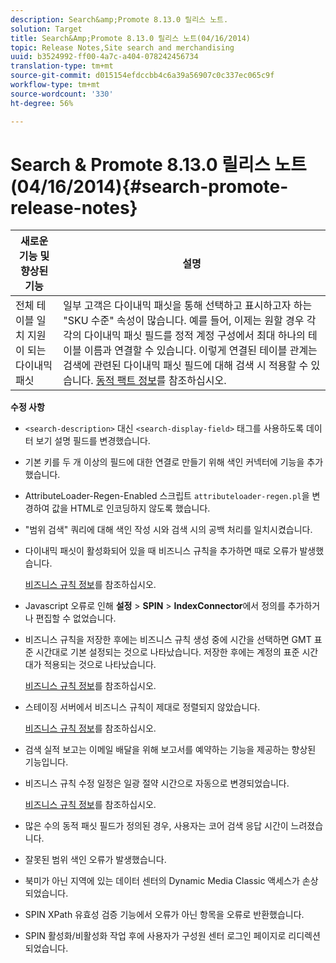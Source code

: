 ```yaml
---
description: Search&amp;Promote 8.13.0 릴리스 노트.
solution: Target
title: Search&Amp;Promote 8.13.0 릴리스 노트(04/16/2014)
topic: Release Notes,Site search and merchandising
uuid: b3524992-ff00-4a7c-a404-078242456734
translation-type: tm+mt
source-git-commit: d015154efdccbb4c6a39a56907c0c337ec065c9f
workflow-type: tm+mt
source-wordcount: '330'
ht-degree: 56%

---
```



# Search &amp; Promote 8.13.0 릴리스 노트(04/16/2014){#search-promote-release-notes}

| 새로운 기능 및 향상된 기능 | 설명 |
|----------------------------------------------|---------------------------------------------------------------------------------------------------------------------------------------------------------------------------------------------------------------------------------------------------------------------------------------------------------------------------------------------------------------------------------------------|
| 전체 테이블 일치 지원이 되는 다이내믹 패싯 | 일부 고객은 다이내믹 패싯을 통해 선택하고 표시하고자 하는 &quot;SKU 수준&quot; 속성이 많습니다. 예를 들어, 이제는 원할 경우 각각의 다이내믹 패싯 필드를 정적 계정 구성에서 최대 하나의 테이블 이름과 연결할 수 있습니다. 이렇게 연결된 테이블 관계는 검색에 관련된 다이내믹 패싯 필드에 대해 검색 시 적용할 수 있습니다. [동적 팩트 정보](../c-about-design-menu/c-about-dynamic-facets.md#concept_E65A70C9C2E04804BF24FBE1B3CAD899)를 참조하십시오. |

**수정 사항**

* `<search-description>` 대신 `<search-display-field>` 태그를 사용하도록 데이터 보기 설명 필드를 변경했습니다.
* 기본 키를 두 개 이상의 필드에 대한 연결로 만들기 위해 색인 커넥터에 기능을 추가했습니다.
* AttributeLoader-Regen-Enabled 스크립트 `attributeloader-regen.pl`을 변경하여 값을 HTML로 인코딩하지 않도록 했습니다.
* &quot;범위 검색&quot; 쿼리에 대해 색인 작성 시와 검색 시의 공백 처리를 일치시켰습니다.
* 다이내믹 패싯이 활성화되어 있을 때 비즈니스 규칙을 추가하면 때로 오류가 발생했습니다.

   [비즈니스 규칙 정보](../c-about-rules-menu/c-about-business-rules.md#concept_2A93D76216754D3D8412CDEA00BD26BD)를 참조하십시오.

* Javascript 오류로 인해 **설정** > **SPIN** > **IndexConnector**&#x200B;에서 정의를 추가하거나 편집할 수 없었습니다.
* 비즈니스 규칙을 저장한 후에는 비즈니스 규칙 생성 중에 시간을 선택하면 GMT 표준 시간대로 기본 설정되는 것으로 나타났습니다. 저장한 후에는 계정의 표준 시간대가 적용되는 것으로 나타났습니다.

   [비즈니스 규칙 정보](../c-about-rules-menu/c-about-business-rules.md#concept_2A93D76216754D3D8412CDEA00BD26BD)를 참조하십시오.

* 스테이징 서버에서 비즈니스 규칙이 제대로 정렬되지 않았습니다.

   [비즈니스 규칙 정보](../c-about-rules-menu/c-about-business-rules.md#concept_2A93D76216754D3D8412CDEA00BD26BD)를 참조하십시오.

* 검색 실적 보고는 이메일 배달을 위해 보고서를 예약하는 기능을 제공하는 향상된 기능입니다.
* 비즈니스 규칙 수정 일정은 일광 절약 시간으로 자동으로 변경되었습니다.

   [비즈니스 규칙 정보](../c-about-rules-menu/c-about-business-rules.md#concept_2A93D76216754D3D8412CDEA00BD26BD)를 참조하십시오.

* 많은 수의 동적 패싯 필드가 정의된 경우, 사용자는 코어 검색 응답 시간이 느려졌습니다.
* 잘못된 범위 색인 오류가 발생했습니다.
* 북미가 아닌 지역에 있는 데이터 센터의 Dynamic Media Classic 액세스가 손상되었습니다.
* SPIN XPath 유효성 검증 기능에서 오류가 아닌 항목을 오류로 반환했습니다.

* SPIN 활성화/비활성화 작업 후에 사용자가 구성원 센터 로그인 페이지로 리디렉션되었습니다.

